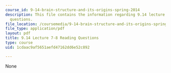 ```yaml
---
course_id: 9-14-brain-structure-and-its-origins-spring-2014
description: This file contains the information regarding 9.14 lecture 7-8 reading
  questions.
file_location: /coursemedia/9-14-brain-structure-and-its-origins-spring-2014/1cdaac9af5651aefd47162dd6e52c892_MIT9_14S14_Lec7-8ReadQue.pdf
file_type: application/pdf
layout: pdf
title: 9.14 Lecture 7-8 Reading Questions
type: course
uid: 1cdaac9af5651aefd47162dd6e52c892

---
```

None